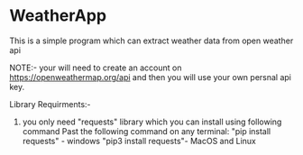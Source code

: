 # WeatherApp
This is a simple program which can extract weather data from open weather api

NOTE:-
your will need to create an account on https://openweathermap.org/api and then you will use your own persnal api key.

Library Requirments:-
1. you only need "requests" library which you can install using following command
   Past the following command on any terminal: "pip install requests" - windows
                                               "pip3 install requests"- MacOS and Linux
